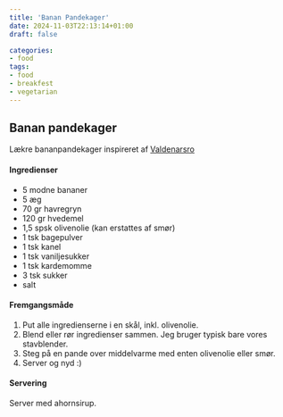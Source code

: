 ```yaml
---
title: 'Banan Pandekager'
date: 2024-11-03T22:13:14+01:00
draft: false

categories:
- food
tags:
- food
- breakfest
- vegetarian
---
```



## Banan pandekager

Lækre bananpandekager inspireret af [Valdenarsro](https://www.valdemarsro.dk/bananpandekager/)

#### Ingredienser

- 5 modne bananer
- 5 æg
- 70 gr havregryn
- 120 gr hvedemel
- 1,5 spsk olivenolie (kan erstattes af smør)
- 1 tsk bagepulver
- 1 tsk kanel
- 1 tsk vaniljesukker
- 1 tsk kardemomme
- 3 tsk sukker
- salt

#### Fremgangsmåde

1. Put alle ingredienserne i en skål, inkl. olivenolie.
2. Blend eller rør ingredienser sammen. Jeg bruger typisk bare vores stavblender.
3. Steg på en pande over middelvarme med enten olivenolie eller smør.
4. Server og nyd :) 

#### Servering

Server med ahornsirup.

